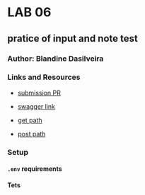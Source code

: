 # LAB 06

## pratice of input and note test

### Author: Blandine Dasilveira

### Links and Resources

- [submission PR](https://github.com/blandine-401javascript/lab-06/pull/1)

- [swagger link](https://inspector.swagger.io/builder)

- [get path](http://localhost:3000/products)

- [post path](http://localhost:3000/products)


### Setup

#### `.env` requirements


#### Tets


